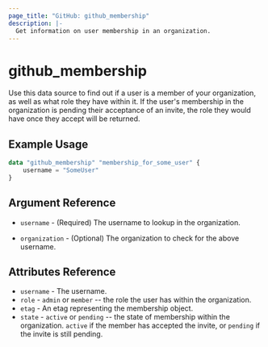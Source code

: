 ```yaml
---
page_title: "GitHub: github_membership"
description: |-
  Get information on user membership in an organization.
---
```


# github_membership

Use this data source to find out if a user is a member of your organization, as well as what role they have within it. If the user's membership in the organization is pending their acceptance of an invite, the role they would have once they accept will be returned.

## Example Usage

```terraform
data "github_membership" "membership_for_some_user" {
    username = "SomeUser"
}
```

## Argument Reference

* `username` - (Required) The username to lookup in the organization.

* `organization` - (Optional) The organization to check for the above username.

## Attributes Reference

* `username` - The username.
* `role` - `admin` or `member` -- the role the user has within the organization.
* `etag` - An etag representing the membership object.
* `state` - `active` or `pending` -- the state of membership within the organization. `active` if the member has accepted the invite, or `pending` if the invite is still pending.
